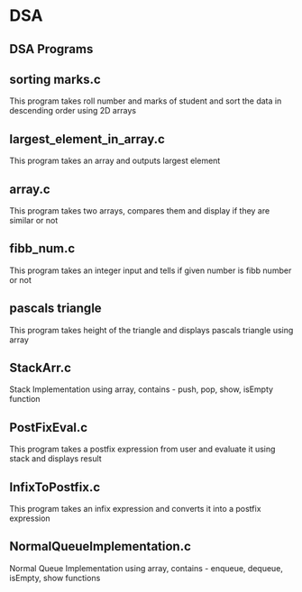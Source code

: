 # DSA
## DSA Programs ##

## sorting marks.c ##
This program takes roll number and marks of student and sort the data in descending order using 
2D arrays

## largest_element_in_array.c ##
This program takes an array and outputs largest element

## array.c ## 
This program takes two arrays, compares them and display if they are similar or not

## fibb_num.c ##
This program takes an integer input and tells if given number is fibb number or not

## pascals triangle ##
This program takes height of the triangle and displays pascals triangle using array

## StackArr.c ##
Stack Implementation using array, 
contains - push, pop, show, isEmpty function

## PostFixEval.c ##
This program takes a postfix expression from user and evaluate it using stack and displays result

## InfixToPostfix.c ##
This program takes an infix expression and converts it into a postfix expression 

## NormalQueueImplementation.c ##
Normal Queue Implementation using array,
contains - enqueue, dequeue, isEmpty, show functions
